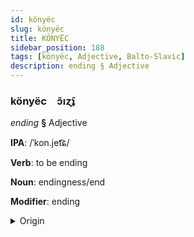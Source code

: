 ```yaml
---
id: könyëc
slug: könyëc
title: KÖNYËC
sidebar_position: 188
tags: [könyëc, Adjective, Balto-Slavic]
description: ending § Adjective
---
```


### könyëc&emsp;<span kind="abugida">ɔ̃ıɀ̄ʇ</span>

*ending* **§** Adjective

**IPA**: /ˈkon.jet͡ɕ/

**Verb**: to be ending

**Noun**: endingness/end

**Modifier**: ending

<details>
    <summary>Origin</summary>
    Slovak koniec [ˈkoɲi̯et͡s]<br/>
    <em>Balto-Slavic Language Family</em>
</details>